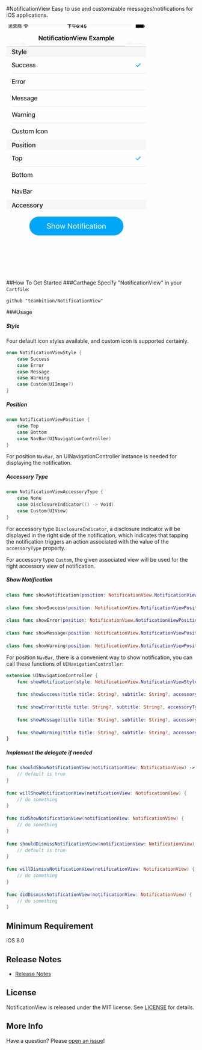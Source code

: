 #NotificationView
Easy to use and customizable messages/notifications for iOS applications.

![Example](Gif/NotificationViewExample.gif "NotificationViewExample")

##How To Get Started
###Carthage
Specify "NotificationView" in your ```Cartfile```:
```ogdl 
github "teambition/NotificationView"
```

###Usage
##### Style
Four default icon styles available, and custom icon is supported certainly.
```swift
enum NotificationViewStyle {
    case Success
    case Error
    case Message
    case Warning
    case Custom(UIImage?)
}
```

##### Position
```swift
enum NotificationViewPosition {
    case Top
    case Bottom
    case NavBar(UINavigationController)
}
```
For position ```NavBar```, an UINavigationController instance is needed for displaying the notification.

##### Accessory Type
```swift
enum NotificationViewAccessoryType {
    case None
    case DisclosureIndicator(() -> Void)
    case Custom(UIView)
}
```
For accessory type ```DisclosureIndicator```, a disclosure indicator will be displayed in the right side of the notification, which indicates that tapping the notification triggers an action associated with the value of the ```accessoryType``` property.

For accessory type ```Custom```, the given associated view will be used for the right accessory view of notification.

##### Show Notification
```swift
class func showNotification(position: NotificationView.NotificationViewPosition = default, style: NotificationView.NotificationViewStyle, title: String?, subtitle: String?, accessoryType: NotificationView.NotificationViewAccessoryType = default) { }

class func showSuccess(position: NotificationView.NotificationViewPosition = default, title: String?, subtitle: String?, accessoryType: NotificationView.NotificationViewAccessoryType = default) { }

class func showError(position: NotificationView.NotificationViewPosition = default, title: String?, subtitle: String?, accessoryType: NotificationView.NotificationViewAccessoryType = default) { }

class func showMessage(position: NotificationView.NotificationViewPosition = default, title: String?, subtitle: String?, accessoryType: NotificationView.NotificationViewAccessoryType = default) { }

class func showWarning(position: NotificationView.NotificationViewPosition = default, title: String?, subtitle: String?, accessoryType: NotificationView.NotificationViewAccessoryType = default) { }
```

For position ```NavBar```, there is a convenient way to show notification, you can call these functions of ```UINavigationController```:
```swift
extension UINavigationController {
    func showNotification(style: NotificationView.NotificationViewStyle, title: String?, subtitle: String?, accessoryType: NotificationView.NotificationViewAccessoryType = default)

    func showSuccess(title title: String?, subtitle: String?, accessoryType: NotificationView.NotificationViewAccessoryType = default)

    func showError(title title: String?, subtitle: String?, accessoryType: NotificationView.NotificationViewAccessoryType = default)

    func showMessage(title title: String?, subtitle: String?, accessoryType: NotificationView.NotificationViewAccessoryType = default)

    func showWarning(title title: String?, subtitle: String?, accessoryType: NotificationView.NotificationViewAccessoryType = default)
}
```

#####  Implement the delegate if needed
```swift
func shouldShowNotificationView(notificationView: NotificationView) -> Bool {
    // default is true
}

func willShowNotificationView(notificationView: NotificationView) {
    // do something
}

func didShowNotificationView(notificationView: NotificationView) {
    // do something
}

func shouldDismissNotificationView(notificationView: NotificationView) -> Bool {
    // default is true
}

func willDismissNotificationView(notificationView: NotificationView) {
    // do something
}

func didDismissNotificationView(notificationView: NotificationView) {
    // do something
}
```

## Minimum Requirement
iOS 8.0

## Release Notes
* [Release Notes](https://github.com/teambition/NotificationView/releases)

## License
NotificationView is released under the MIT license. See [LICENSE](https://github.com/teambition/NotificationView/blob/master/LICENSE.md) for details.

## More Info
Have a question? Please [open an issue](https://github.com/teambition/NotificationView/issues/new)!
